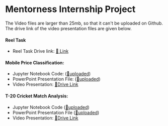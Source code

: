 <h1> Mentorness Internship Project </h1>

<p> The Video files are larger than 25mb, so that it can't be uploaded on Github. The drive link of the video presentation files are given below. </p>

<h4> Reel Task </h4>
<ul>
<li> Reel Task Drive link: <a href="https://drive.google.com/file/d/158ZWBbytgip4QxaV-4z3Zou1tgxh7wH0/view">🔗 Link</a> </li>
</ul>


<h4> Mobile Price Classification: </h4>
<ul>

<li> Jupyter Notebook Code: (<a href="https://github.com/applehx7/Mentorness/blob/main/Mobile_Price_Classification_Muaz_Abdullah_MIP-ML-10.ipynb" >🔗uploaded</a>) </li>

<li> PowerPoint Presentation File: (<a href="https://github.com/applehx7/Mentorness/blob/main/Mobile_Price_Classification_Muaz_Abdullah_MIP-ML-10.pptx">🔗uploaded</a>) </li>

<li> Video Presentation: <a href="https://drive.google.com/file/d/1HlFjHBHh4UxSPrPxo1f8z3Vzq9egBB1Q/view">🔗Drive Link </a> </li>

</ul>



<h4> T-20 Cricket Match Analysis: </h4>
<ul>

<li> Jupyter Notebook Code (<a href="https://github.com/applehx7/Mentorness/blob/main/Cricket_Analysis_Muaz_Abdullah_MIP-ML-10.ipynb" >🔗uploaded</a>) </li>

<li> PowerPoint Presentation File (<a href="https://github.com/applehx7/Mentorness/blob/main/Cricket_Analysis_Muaz_Abdullah_MIP-ML-10.pptx">🔗uploaded</a>) </li>

<li> Video Presentation: <a href="https://drive.google.com/file/d/1P3G0pUtiLfv30vg09Zw8LAlptSxBoXG0/view">🔗Drive Link </a> </li>
</ul>
